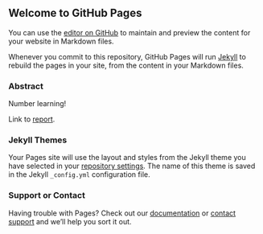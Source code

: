 ## Welcome to GitHub Pages

You can use the [editor on GitHub](https://github.com/etucker-colorado/eecs349-project/edit/master/index.md) to maintain and preview the content for your website in Markdown files.

Whenever you commit to this repository, GitHub Pages will run [Jekyll](https://jekyllrb.com/) to rebuild the pages in your site, from the content in your Markdown files.

### Abstract

Number learning!


Link to [report](https://etucker-colorado.github.io/Number-Learning/).

### Jekyll Themes

Your Pages site will use the layout and styles from the Jekyll theme you have selected in your [repository settings](https://github.com/etucker-colorado/eecs349-project/settings). The name of this theme is saved in the Jekyll `_config.yml` configuration file.

### Support or Contact

Having trouble with Pages? Check out our [documentation](https://help.github.com/categories/github-pages-basics/) or [contact support](https://github.com/contact) and we’ll help you sort it out.

